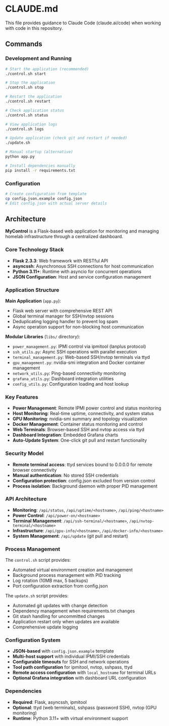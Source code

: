# CLAUDE.md

This file provides guidance to Claude Code (claude.ai/code) when working with code in this repository.

## Commands

### Development and Running
```bash
# Start the application (recommended)
./control.sh start

# Stop the application
./control.sh stop

# Restart the application
./control.sh restart

# Check application status
./control.sh status

# View application logs
./control.sh logs

# Update application (check git and restart if needed)
./update.sh

# Manual startup (alternative)
python app.py

# Install dependencies manually
pip install -r requirements.txt
```

### Configuration
```bash
# Create configuration from template
cp config.json.example config.json
# Edit config.json with actual server details
```

## Architecture

**MyControl** is a Flask-based web application for monitoring and managing homelab infrastructure through a centralized dashboard.

### Core Technology Stack
- **Flask 2.3.3**: Web framework with RESTful API
- **asyncssh**: Asynchronous SSH connections for host communication
- **Python 3.11+**: Runtime with asyncio for concurrent operations
- **JSON Configuration**: Host and service configuration management

### Application Structure

**Main Application** (`app.py`):
- Flask web server with comprehensive REST API
- Global terminal manager for SSH/nvtop sessions
- Deduplicating logging handler to prevent log spam
- Async operation support for non-blocking host communication

**Modular Libraries** (`libs/` directory):
- `power_management.py`: IPMI control via ipmitool (lanplus protocol)
- `ssh_utils.py`: Async SSH operations with parallel execution
- `terminal_management.py`: Web-based SSH/nvtop terminals via ttyd
- `gpu_management.py`: nvidia-smi integration and Docker container management
- `network_utils.py`: Ping-based connectivity monitoring
- `grafana_utils.py`: Dashboard integration utilities
- `config_utils.py`: Configuration loading and host lookup

### Key Features
- **Power Management**: Remote IPMI power control and status monitoring
- **Host Monitoring**: Real-time uptime, connectivity, and system status
- **GPU Monitoring**: nvidia-smi summary and topology visualization
- **Docker Management**: Container status monitoring and control
- **Web Terminals**: Browser-based SSH and nvtop access via ttyd
- **Dashboard Integration**: Embedded Grafana charts
- **Auto-Update System**: One-click git pull and restart functionality

### Security Model
- **Remote terminal access**: ttyd services bound to 0.0.0.0 for remote browser connectivity
- **Manual authentication**: No stored SSH credentials
- **Configuration protection**: config.json excluded from version control
- **Process isolation**: Background daemon with proper PID management

### API Architecture
- **Monitoring**: `/api/status`, `/api/uptime/<hostname>`, `/api/ping/<hostname>`
- **Power Control**: `/api/power-on/<hostname>`
- **Terminal Management**: `/api/ssh-terminal/<hostname>`, `/api/nvtop-terminal/<hostname>`
- **Infrastructure**: `/api/gpu-info/<hostname>`, `/api/docker-info/<hostname>`
- **System Management**: `/api/update` (git pull and restart)

### Process Management
The `control.sh` script provides:
- Automated virtual environment creation and management
- Background process management with PID tracking
- Log rotation (10MB max, 5 backups)
- Port configuration extraction from config.json

The `update.sh` script provides:
- Automated git updates with change detection
- Dependency management when requirements.txt changes
- Git stash handling for uncommitted changes
- Application restart only when updates are available
- Comprehensive update logging

### Configuration System
- **JSON-based** with `config.json.example` template
- **Multi-host support** with individual IPMI/SSH credentials
- **Configurable timeouts** for SSH and network operations
- **Tool path configuration** for ipmitool, nvtop, sshpass, ttyd
- **Remote access configuration** with `local_hostname` for terminal URLs
- **Optional Grafana integration** with dashboard URL configuration

### Dependencies
- **Required**: Flask, asyncssh, ipmitool
- **Optional**: ttyd (web terminals), sshpass (password SSH), nvtop (GPU monitoring)
- **Runtime**: Python 3.11+ with virtual environment support